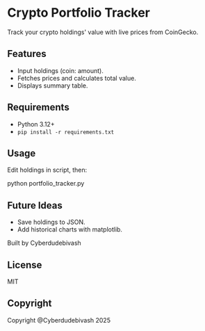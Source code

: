 # Crypto Portfolio Tracker

Track your crypto holdings' value with live prices from CoinGecko.

## Features
- Input holdings (coin: amount).
- Fetches prices and calculates total value.
- Displays summary table.

## Requirements
- Python 3.12+
- `pip install -r requirements.txt`

## Usage
Edit holdings in script, then:

python portfolio_tracker.py


## Future Ideas
- Save holdings to JSON.
- Add historical charts with matplotlib.

Built by Cyberdudebivash 

## License 

MIT

## Copyright

Copyright @Cyberdudebivash  2025


